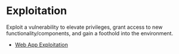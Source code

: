 # Exploitation 
Exploit a vulnerability to elevate privileges, grant access to new functionality/components, and gain a foothold into the environment.

- [Web App Exploitation](web-app-exploitation.md)
